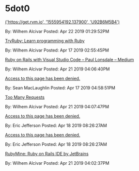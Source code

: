 # 5dot0 

[('https://get.rvm.io', '1555954192.137900', 'U92B6M5B4')](https://get.rvm.io)

By: Wilhem Alcivar Posted: Apr 22 2019 01:29:52PM

[TryRuby: Learn programming with Ruby](https://ruby.github.io/TryRuby/)

By: Wilhem Alcivar Posted: Apr 17 2019 02:55:45PM

[Ruby on Rails with Visual Studio Code – Paul Lonsdale – Medium](https://medium.com/@PaulWritesCode/ruby-on-rails-with-visual-studio-code-bc5681a2c098)

By: Wilhem Alcivar Posted: Apr 21 2019 04:06:40PM

[Access to this page has been denied.](https://giphy.com/gifs/future-futurehive-hive-SBAToc4g0h89W)

By: Sean MacLaughlin Posted: Apr 17 2019 04:58:51PM

[Too Many Requests](https://www.reddit.com/r/rails/comments/6sonqz/vs_code_setup_for_rails_development/)

By: Wilhem Alcivar Posted: Apr 21 2019 04:07:47PM

[Access to this page has been denied.](https://giphy.com/gifs/made-frank-creator-jSfiX3lj42RDG)

By: Eric Jefferson Posted: Apr 18 2019 08:26:27AM

[Access to this page has been denied.](https://gph.is/1edaEhR)

By: Eric Jefferson Posted: Apr 18 2019 08:26:27AM

[RubyMine: Ruby on Rails IDE by JetBrains](https://www.jetbrains.com/ruby/specials/rubymine/ruby.html)

By: Wilhem Alcivar Posted: Apr 21 2019 04:02:37PM

